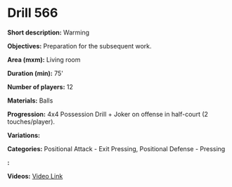 # Drill 566

**Short description:**
Warming

**Objectives:**
Preparation for the subsequent work.

**Area (mxm):**
Living room

**Duration (min):**
75'

**Number of players:**
12

**Materials:**
Balls

**Progression:**
4x4 Possession Drill + Joker on offense in half-court (2 touches/player).

**Variations:**


**Categories:**
Positional Attack - Exit Pressing, Positional Defense - Pressing

**:**


**Videos:**
[Video Link](https://www.youtube.com/embed/YN34oxU8AuQ)

